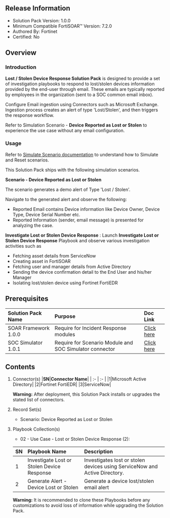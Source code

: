 ## Release Information

- Solution Pack Version: 1.0.0
- Minimum Compatible FortiSOAR™ Version: 7.2.0
- Authored By: Fortinet
- Certified: No

## Overview

### Introduction

**Lost / Stolen Device Response Solution Pack** is designed to provide a set of investigation playbooks to respond to lost/stolen devices information provided by the end-user through email. These emails are typically reported by employees in the organization (sent to a SOC common email inbox).

Configure Email ingestion using Connectors such as Microsoft Exchange. Ingestion process creates an alert of type 'Lost/Stolen', and then triggers the response workflow.

Refer to Simulation Scenario - **Device Reported as Lost or Stolen** to experience the use case without any email configuration.

### Usage

Refer to [Simulate Scenario documentation](https://github.com/fortinet-fortisoar/solution-pack-soc-simulator/blob/develop/docs/solution-pack-guide.md) to understand how to Simulate and Reset scenarios.

This Solution Pack ships with the following simulation scenarios. 

**Scenario - Device Reported as Lost or Stolen**

The scenario generates a demo alert of Type 'Lost / Stolen'.

Navigate to the generated alert and observe the following:

- Reported Email contains Device information like Device Owner, Device Type, Device Serial Number etc.
- Reported Information (sender, email message) is presented for analyzing the case.

**Investigate Lost or Stolen Device Response** : Launch **Investigate Lost or Stolen Device Response** Playbook and observe various investigation activities such as

- Fetching asset details from ServiceNow
- Creating asset in FortiSOAR
- Fetching user and manager details from Active Directory
- Sending the device confirmation detail to the End User and his/her Manager
- Isolating lost/stolen device using Fortinet FortiEDR

## Prerequisites

|**Solution Pack Name**|**Purpose**|**Doc Link**|
| :- | :- | :- |
|SOAR Framework 1.0.0|Require for Incident Response modules|[Click here](https://github.com/fortinet-fortisoar/solution-pack-soar-framework/blob/develop/README.md)|
|SOC Simulator 1.0.1|Require for Scenario Module and SOC Simulator connector| [Click here](https://github.com/fortinet-fortisoar/solution-pack-soc-simulator/blob/develop/README.md)|

## Contents

1. Connector(s)
    |**SN**|**Connector Name**|
    | :- | :- |
    |1|Microsoft Active Directory|
    |2|Fortinet FortiEDR|
    |3|ServiceNow|

     **Warning:** After deployment, this Solution Pack installs or upgrades the stated list of connectors.

2. Record Set(s)
    - Scenario: Device Reported as Lost or Stolen

3. Playbook Collection(s)
    - 02 - Use Case - Lost or Stolen Device Response (2):

    |**SN**|**Playbook Name**|**Description**|
    | :- | :- | :- |
    |1|Investigate Lost or Stolen Device Response|Investigates lost or stolen devices using ServiceNow and Active Directory.|
    |2|Generate Alert - Device Lost or Stolen|Generate a device lost/stolen email alert|

     **Warning:** It is recommended to clone these Playbooks before any customizations to avoid loss of information while upgrading the Solution Pack.
